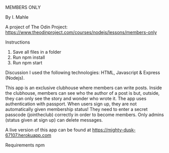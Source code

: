 MEMBERS ONLY

By I. Mahle

A project of The Odin Project: https://www.theodinproject.com/courses/nodejs/lessons/members-only

Instructions

1. Save all files in a folder
2. Run npm install
3. Run npm start

Discussion
I used the following technologies: HTML, Javascript & Express (Nodejs).

This app is an exclusive clubhouse where members can write posts. Inside the clubhouse, members can see who the author of a post is but, outside, they can only see the story and wonder who wrote it.
The app uses authentication with passport. When users sign up, they are not automatically given membership status! They need to enter a secret passcode (jointheclub) correctly in order to become members. Only admins (status given at sign up) can delete messages.

A live version of this app can be found at https://mighty-dusk-67107.herokuapp.com

Requirements
npm
